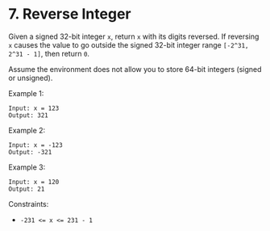 # 7. Reverse Integer

Given a signed 32-bit integer `x`, return `x` with its digits reversed. If reversing `x` causes the value to go outside the signed 32-bit integer range `[-2^31, 2^31 - 1]`, then return `0`.

Assume the environment does not allow you to store 64-bit integers (signed or unsigned).

Example 1:

    Input: x = 123
    Output: 321

Example 2:

    Input: x = -123
    Output: -321

Example 3:

    Input: x = 120
    Output: 21

Constraints:

- `-231 <= x <= 231 - 1`